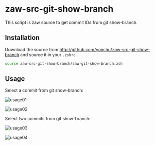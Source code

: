 zaw-src-git-show-branch
===============

This script is zaw source to get commit IDs from git show-branch.

Installation
------------

Download the source from http://github.com/yonchu/zaw-src-git-show-branch
and source it in your ``.zshrc``.

```sh
source zaw-src-git-show-branch/zaw-git-show-branch.zsh
```

Usage
------------

Select a commit from git show-branch:

![usage01](https://raw.github.com/yonchu/zaw-src-git-show-branch/master/img/usage01.png)

![usage02](https://raw.github.com/yonchu/zaw-src-git-show-branch/master/img/usage02.png)

Select two commits from git show-branch:

![usage03](https://raw.github.com/yonchu/zaw-src-git-show-branch/master/img/usage03.png)

![usage04](https://raw.github.com/yonchu/zaw-src-git-show-branch/master/img/usage04.png)

